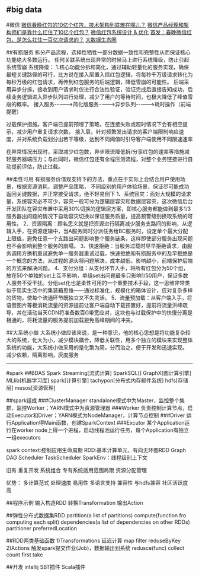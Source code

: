 #big data
---
#微信
[微信春晚红包的10亿个红包，技术架构到底难在哪儿？](http://www.2cto.com/weixin/201503/381411.html)
[微信产品经理和架构师们是靠什么扛住了10亿个红包？](http://www.woshipm.com/pmd/138987.html)
[微信红包系统设计 & 优化](http://www.kuqin.com/shuoit/20150402/345538.html)
[首发：春晚微信红包，是怎么扛住一百亿次请求的？](http://www.chinaz.com/manage/2015/0720/424701.shtml)
[大数据生态圈](http://blog.csdn.net/jiyiqinlovexx/article/details/45851961)



##有损服务
拆分产品流程，选择性牺牲一部分数据一致性和完整性从而保证核心功能绝大多数运行。
任何关联系统出现异常的时候马上进行系统降级，防止引起系统雪崩
系统降级：
1.核心功能分拆和简化，通过辅助轻量化的服务实现，确保最短关键路径的可行，比方说在接入层置入摇红包逻辑，将每秒千万级请求转化为每秒万级的红包请求，再传到红包服务的后端逻辑，降低雪崩的可能性。
后端采用异步分拆，接收到用户请求时仅进行合法性验证，验证完成后直接告知成功，后续业务逻辑进入异步队列进行处理，减少了用户的等待时间，也极大降低了峰值雪崩的概率。
接入服务----->简化版服务---->异步队列----->耗时操作（前端提醒）

过载保护措施。客户端已提前预埋了策略，在连接失败或超时情况下会有相应提示，减少用户重复请求次数。
接入层，针对频繁发出请求的客户端限制响应速度，并对系统负载划分出若干等级，达到不同阈值时引导客户端使用不同限速速率

在异常情况出现时，采取减少红包数，异步限流降低拆/分享红包的速率等措施减轻服务器端压力；与此同时，微信红包还有全程压测流程，对整个业务链接进行自动提前评估，防止过载。

##柔性可用
有损服务价值观支持下的方法，重点在于实际上会结合用户使用场景，根据资源消耗，调整产品策略，
不同级别的用户体验场景，保证尽可能成功返回关键数据，并正常接受请求，绝不轻易倒下
1、系统容灾：面对大规模的请求量，系统容灾必不可少，容灾一般可分为逻辑层容灾和数据层容灾，这次微信后台开发团队在容灾布置中采用30%切换的逻辑层方案，即核心服务都能做到最多1/3服务器出问题的情况下自动容灾切换以保证服务质量，提高预警级别换取系统的可用性。
2、资源隔离：顾名思义就是把资源进行隔离减少服务支路间的影响，从逻辑入手，在资源逻辑中，当A服务同时分派任务给BC服务时，设定单个最大分配上限值，避免任意一个支路出问题影响整个服务链条，这样即使部分服务出现问题也不会影响到整个服务的崩塌。
3、快速拒绝：当服务过载时尽早拒绝请求，由服务调用方换机重试避免单一服务器重试过载，快速拒绝和有损服务中的及早拒绝是一个概念的方法，从过程的源头将问题解决，成本越低，影响越小，前端保护后端的方式来解决问题。
4、支付分组：从支付环节入手，将所有红包分为50个组，放在50个单独的set上互不影响，单组set出问题最多只影响1/50用户，保证多数人服务不受干扰。分组set化也是柔性可用的一个重要技术手段，这一思维非常类似于现实生活中的集装箱思维——通过标准化，规模化的箱体设计，应对复杂多样的货物，使每个流通环节既独立又不失灵活。
5、流量预加载：从客户端入手，将语音图片等极消耗流量的资源提前让客户端自动下载预置好，提前将流量洪峰疏导，并在活动当天CDN将准备数百G带宽应对，这块也与过载保护中的快慢分离是相通的，将耗流量的服务提前加载避免高峰期间的冲突。

##大系统小做
大系统小做应该来说，是一种意识，他的核心思想是将功能复杂较大的系统，化大为小，减少模块耦合，降低关联性，用多个独立的模块来实现整体系统的功能，大系统小做采用的是化繁为简，分而治之，便于开发和迅速实现。
减少依赖，隔离影响，灰度服务




---
#spark
##BDAS
Spark Streaming[流式计算] SparkSQL[] GraphX[图计算引擎] MLlib[机器学习库]
spark[计算引擎]
tachypon[分布式内存邮件系统]    hdfs[存储层]
mesos[资源管理]


##spark组成
###ClusterManager
standalone模式中为Master，监控整个集群，监控Worker；YARN模式中为资源管理器
###Worker
负责控制计算节点，启动Executor和Driver；YARN模式为NodeManager，计算节点控制
###Driver
运行Application得Main函数，创建SparkContext
###Excutor
某个Application运行在worker node上得一个进程，启动线程池运行任务，每个Application有独立一组executors

spark context:控制应用生命周期
RDD:基本计算单元，有向无环图RDD Graph
DAG Scheduler
TaskScheduler
SparkEnv：线程级别上下文



旧有
重复开发
系统组合
专有系统适用范围局限
资源分配管理

优势：
多计算范式
处理速度
易用性 多语言支持
兼容性 与hdfs兼容
社区活跃度高

##程序示例
输入构造RDD
转换Transformation
输出Action

##弹性分布式数据集RDD
partition(a list of partitions)
compute(function fro computing each split)
dependencies(a list of dependencies on other RDDs)
partitioner
preferredLocation 

##RDD两类基础函数
1)Transformations
延迟计算
map
filter
reduseByKey
2)Actions
触发spark提交作业(Job)，数据输出到系统
redusce(func)
collect
count
first
take

##开发
intellij
SBT插件 Scala插件
















